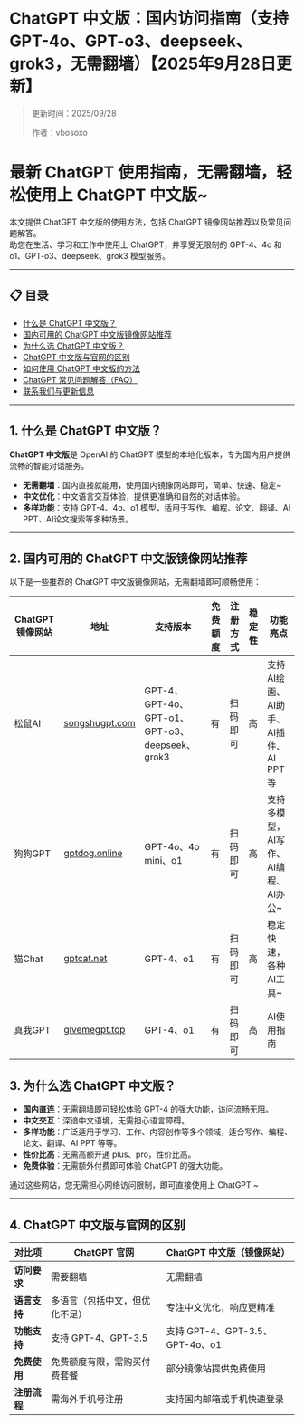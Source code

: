 # ChatGPT 中文版：国内访问指南（支持GPT-4o、GPT-o3、deepseek、grok3，无需翻墙）【2025年9月28日更新】

> 更新时间：2025/09/28
>
> 作者：vbosoxo

# 最新 ChatGPT 使用指南，无需翻墙，轻松使用上 ChatGPT 中文版~

本文提供 ChatGPT 中文版的使用方法，包括 ChatGPT 镜像网站推荐以及常见问题解答。  
助您在生活、学习和工作中使用上 ChatGPT，并享受无限制的 GPT-4、4o 和 o1、GPT-o3、deepseek、grok3 模型服务。

---

## 📋 目录

- [什么是 ChatGPT 中文版？](#什么是-chatgpt-中文版)
- [国内可用的 ChatGPT 中文版镜像网站推荐](#国内可用的-chatgpt-中文版镜像网站推荐)
- [为什么选 ChatGPT 中文版？](#为什么选-chatgpt-中文版)
- [ChatGPT 中文版与官网的区别](#chatgpt-中文版与官网的区别)
- [如何使用 ChatGPT 中文版的方法](#如何使用-chatgpt-中文版的方法)
- [ChatGPT 常见问题解答（FAQ）](#chatgpt-常见问题解答faq)
- [联系我们与更新信息](#联系我们与更新信息)

---

## 1. 什么是 ChatGPT 中文版？

**ChatGPT 中文版**是 OpenAI 的 ChatGPT 模型的本地化版本，专为国内用户提供流畅的智能对话服务。

- **无需翻墙**：国内直接就能用，使用国内镜像网站即可，简单、快速、稳定~
- **中文优化**：中文语言交互体验，提供更准确和自然的对话体验。
- **多样功能**：支持 GPT-4、4o、o1 模型，适用于写作、编程、论文、翻译、AI PPT、AI论文搜索等多种场景。

---

## 2. 国内可用的 ChatGPT 中文版镜像网站推荐

以下是一些推荐的 ChatGPT 中文版镜像网站，无需翻墙即可顺畅使用：

| **ChatGPT镜像网站** | **地址**                  | **支持版本**         | **免费额度** | **注册方式** | **稳定性** | **功能亮点**                                          |
|---------------------|---------------------------|----------------------|--------------|--------------|------------|-------------------------------------------------------|
| 松鼠AI              | [songshugpt.com](https://songshugpt.com)  | GPT-4、GPT-4o、GPT-o1、GPT-o3、deepseek、grok3       | 有           | 扫码即可     | 高         | 支持 AI绘画、AI助手、AI插件、AI PPT等                     |
| 狗狗GPT           | [gptdog.online](https://gptdog.online)     | GPT-4o、4o mini、o1  | 有           | 扫码即可     | 高         | 支持多模型，AI写作、AI编程、AI办公~                        |
| 猫Chat         | [gptcat.net](https://gptcat.net)           | GPT-4、o1            | 有           | 扫码即可     | 高         | 稳定快速，各种AI工具~                                   |
| 真我GPT             | [givemegpt.top](https://givemegpt.top) | GPT-4、o1            | 有           | 扫码即可     | 高         | AI使用指南                                           |

## 3. 为什么选 ChatGPT 中文版？

- **国内直连**：无需翻墙即可轻松体验 GPT-4 的强大功能，访问流畅无阻。
- **中文交互**：深谙中文语境，无需担心语言障碍。
- **多样功能**：广泛适用于学习、工作、内容创作等多个领域，适合写作、编程、论文、翻译、AI PPT 等等。
- **性价比高**：无需高额开通 plus、pro，性价比高。
- **免费体验**：无需额外付费即可体验 ChatGPT 的强大功能。

通过这些网站，您无需担心网络访问限制，即可直接使用上 ChatGPT ~

---

## 4. ChatGPT 中文版与官网的区别

| **对比项**      | **ChatGPT 官网**        | **ChatGPT 中文版（镜像网站）** |
|-----------------|-------------------------|--------------------------------|
| **访问要求**    | 需要翻墙                | 无需翻墙                         |
| **语言支持**    | 多语言（包括中文，但优化不足） | 专注中文优化，响应更精准           |
| **功能支持**    | 支持 GPT-4、GPT-3.5     | 支持 GPT-4、GPT-3.5、GPT-4o、o1  |
| **免费使用**    | 免费额度有限，需购买付费套餐  | 部分镜像站提供免费使用             |
| **注册流程**    | 需海外手机号注册        | 支持国内邮箱或手机快速登录         |

